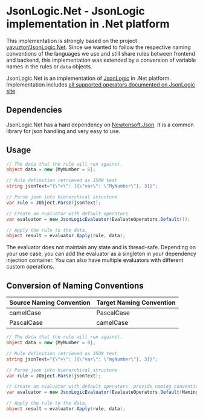 # JsonLogic.Net - JsonLogic implementation in .Net platform

This implementation is strongly based on the project [yavuztor/JsonLogic.Net](https://github.com/yavuztor/JsonLogic.Net). Since we wanted to follow the respective naming conventions of the languages we use and still share rules between frontend and backend, this implementation was extended by a conversion of variable names in the rules or `data` objects.

JsonLogic.Net is an implementation of [JsonLogic](http://jsonlogic.com/) in .Net platform. Implementation includes [all supported operators documented on JsonLogic site](http://jsonlogic.com/operations.html).

## Dependencies

JsonLogic.Net has a hard dependency on [Newtonsoft.Json](https://www.nuget.org/packages/Newtonsoft.Json/). It is a common library for json handling and very easy to use.

## Usage

```csharp
// The data that the rule will run against. 
object data = new {MyNumber = 8};

// Rule definition retrieved as JSON text
string jsonText="{\">\": [{\"var\": \"MyNumber\"}, 3]}";

// Parse json into hierarchical structure
var rule = JObject.Parse(jsonText);

// Create an evaluator with default operators.
var evaluator = new JsonLogicEvaluator(EvaluateOperators.Default());

// Apply the rule to the data.
object result = evaluator.Apply(rule, data);
```

The evaluator does not maintain any state and is thread-safe. Depending on your use case, you can add the evaluator as a singleton in your dependency injection container. You can also have multiple evaluators with different custom operations.

## Conversion of Naming Conventions

|Source Naming Convention|Target Naming Convention|
|------------------------|------------------------|
|camelCase               |PascalCase              |
|PascalCase              |camelCase               |

```csharp
// The data that the rule will run against. 
object data = new {MyNumber = 8};

// Rule definition retrieved as JSON text
string jsonText="{\">\": [{\"var\": \"myNumber\"}, 3]}";

// Parse json into hierarchical structure
var rule = JObject.Parse(jsonText);

// Create an evaluator with default operators, provide naming convention of rules object (camelCase) and data object (PascalCase).
var evaluator = new JsonLogicEvaluator(EvaluateOperators.Default(NamingConventionEnum.CamelCase, NamingConventionEnum.PascalCase));

// Apply the rule to the data.
object result = evaluator.Apply(rule, data);
```